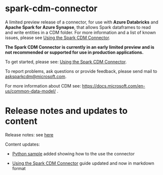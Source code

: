 # spark-cdm-connector

A limited preview release of a connector, for use with **Azure Databricks** and **Apache Spark for Azure Synapse**, that allows Spark dataframes to read and write entities in a CDM folder.  For more information and a list of known issues, please see [Using the Spark CDM Connector](documentation/overview.md).  

**The Spark CDM Connector is currently in an early limited preview and is not recommended or supported for use in production applications.**

To get started, please see: [Using the Spark CDM Connector](documentation/overview.md).

To report problems, ask questions or provide feedback, please send mail to asksparkcdm@microsoft.com.

For more information about CDM see: https://docs.microsoft.com/en-us/common-data-model/ .

# Release notes and updates to content
Release notes: see [here](https://github.com/Azure/spark-cdm-connector/releases)

Content updates:
  - [Python sample](https://github.com/Azure/spark-cdm-connector/blob/master/samples/SparkCDMsamplePython.ipynb) added showing how to the use the connector

  - [Using the Spark CDM Connector](https://github.com/Azure/spark-cdm-connector/blob/master/documentation/overview.md) guide updated and now in markdown format 
